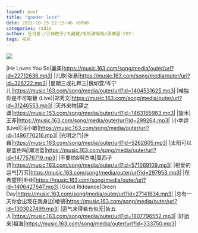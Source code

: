 ```yaml
---
layout: post
title: "gooder luck"
date: 2021-10-15 22:15:46 +0800
categories: radio
author: 任可爱-/三絲餃子/大藏藏/吼吼破喉咙/黑矮星-YXY-
tags: 吼吼
---
```

![]({{site.baseurl}}/images/cover_20211015.jpg)

|He Loves You So|麗美|https://music.163.com/song/media/outer/url?id=22712636.mp3|
|儿歌|张悬|https://music.163.com/song/media/outer/url?id=326722.mp3|
|星期三或礼拜三|魏如萱/岑宁儿|https://music.163.com/song/media/outer/url?id=1404531625.mp3|
|唯独你是不可取替 (Live)|郑秀文|https://music.163.com/song/media/outer/url?id=31246553.mp3|
|天外来物|薛之谦|https://music.163.com/song/media/outer/url?id=1463165983.mp3|
|旋木|王菲|https://music.163.com/song/media/outer/url?id=299264.mp3|
|小幸运 (Live)|汪小敏|https://music.163.com/song/media/outer/url?id=1496776216.mp3|
|光明之门|许巍|https://music.163.com/song/media/outer/url?id=5262805.mp3|
|太阳可以是蓝色吗|潮池蓝|https://music.163.com/song/media/outer/url?id=1477576719.mp3|
|不要怕&啊杰咯|莫西子诗|https://music.163.com/song/media/outer/url?id=571069109.mp3|
|相爱的运气|万芳|https://music.163.com/song/media/outer/url?id=297953.mp3|
|在希望田|朴树|https://music.163.com/song/media/outer/url?id=1406427647.mp3|
|Good Riddance|Green Day|https://music.163.com/song/media/outer/url?id=27141634.mp3|
|总有一天你会出现在我身边|棱镜|https://music.163.com/song/media/outer/url?id=1303027499.mp3|
|运气来得若有似无|告五人|https://music.163.com/song/media/outer/url?id=1807796552.mp3|
|好运来|祖海|https://music.163.com/song/media/outer/url?id=333750.mp3|

